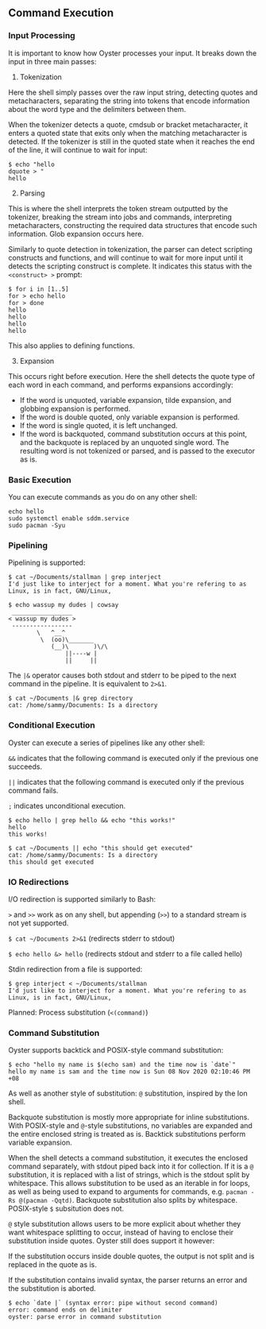 ## Command Execution

### Input Processing
It is important to know how Oyster processes your input. It breaks down the input in three main passes:

1. Tokenization

Here the shell simply passes over the raw input string, detecting quotes and metacharacters, separating the string into tokens that encode information about the word type and the delimiters between them.

When the tokenizer detects a quote, cmdsub or bracket metacharacter, it enters a quoted state that exits only when the matching metacharacter is detected. If the tokenizer is still in the quoted state when it reaches the end of the line, it will continue to wait for input:
```
$ echo "hello
dquote > "
hello
```

2. Parsing

This is where the shell interprets the token stream outputted by the tokenizer, breaking the stream into jobs and commands, interpreting metacharacters, constructing the required data structures that encode such information. Glob expansion occurs here.

Similarly to quote detection in tokenization, the parser can detect scripting constructs and functions, and will continue to wait for more input until it detects the scripting construct is complete. It indicates this status with the `<construct> >` prompt:
```
$ for i in [1..5]
for > echo hello
for > done
hello
hello
hello
hello
```
This also applies to defining functions.

3. Expansion

This occurs right before execution. Here the shell detects the quote type of each word in each command, and performs expansions accordingly:

- If the word is unquoted, variable expansion, tilde expansion, and globbing expansion is performed.
- If the word is double quoted, only variable expansion is performed.
- If the word is single quoted, it is left unchanged.
- If the word is backquoted, command substitution occurs at this point, and the backquote is replaced by an unquoted single word. The resulting word is not tokenized or parsed, and is passed to the executor as is.

### Basic Execution
You can execute commands as you do on any other shell:
```
echo hello
sudo systemctl enable sddm.service
sudo pacman -Syu
```
### Pipelining
Pipelining is supported:
```
$ cat ~/Documents/stallman | grep interject
I'd just like to interject for a moment. What you're refering to as Linux, is in fact, GNU/Linux,

$ echo wassup my dudes | cowsay
 _________________ 
< wassup my dudes >
 ----------------- 
        \   ^__^
         \  (oo)\_______
            (__)\       )\/\
                ||----w |
                ||     ||

```
The `|&` operator causes both stdout and stderr to be piped to the next command in the pipeline. It is equivalent to `2>&1`.
```
$ cat ~/Documents |& grep directory
cat: /home/sammy/Documents: Is a directory
```
### Conditional Execution
Oyster can execute a series of pipelines like any other shell:

`&&` indicates that the following command is executed only if the previous one succeeds.

`||` indicates that the following command is executed only if the previous command fails.

`;` indicates unconditional execution.

```
$ echo hello | grep hello && echo "this works!"
hello
this works!

$ cat ~/Documents || echo "this should get executed"
cat: /home/sammy/Documents: Is a directory
this should get executed
```
### IO Redirections
I/O redirection is supported similarly to Bash:

`>` and `>>` work as on any shell, but appending (`>>`) to a standard stream is not yet supported.

`$ cat ~/Documents 2>&1` (redirects stderr to stdout)

`$ echo hello &> hello` (redirects stdout and stderr to a file called hello)

Stdin redirection from a file is supported:

```
$ grep interject < ~/Documents/stallman
I'd just like to interject for a moment. What you're refering to as Linux, is in fact, GNU/Linux,
```

Planned: Process substitution (`<(command)`)

### Command Substitution
Oyster supports backtick and POSIX-style command substitution:
```
$ echo "hello my name is $(echo sam) and the time now is `date`"
hello my name is sam and the time now is Sun 08 Nov 2020 02:10:46 PM +08
```
As well as another style of substitution: `@` substitution, inspired by the Ion shell.

Backquote substitution is mostly more appropriate for inline substitutions. With POSIX-style and `@`-style substitutions, no variables are expanded and the entire enclosed string is treated as is. Backtick substitutions perform variable expansion.

When the shell detects a command substitution, it executes the enclosed command separately, with stdout piped back into it for collection. If it is a `@` substitution, it is replaced with a list of strings, which is the stdout split by whitespace. This allows substitution to be used as an iterable in for loops, as well as being used to expand to arguments for commands, e.g. `pacman -Rs @(pacman -Qqtd)`. Backquote substitution also splits by whitespace. POSIX-style `$` subsitution does not. 

`@` style substitution allows users to be more explicit about whether they want whitespace splitting to occur, instead of having to enclose their substitution inside quotes. Oyster still does support it however:

If the substitution occurs inside double quotes, the output is not split and is replaced in the quote as is.

If the substitution contains invalid syntax, the parser returns an error and the substitution is aborted.
```
$ echo `date |` (syntax error: pipe without second command)
error: command ends on delimiter
oyster: parse error in command substitution
```
